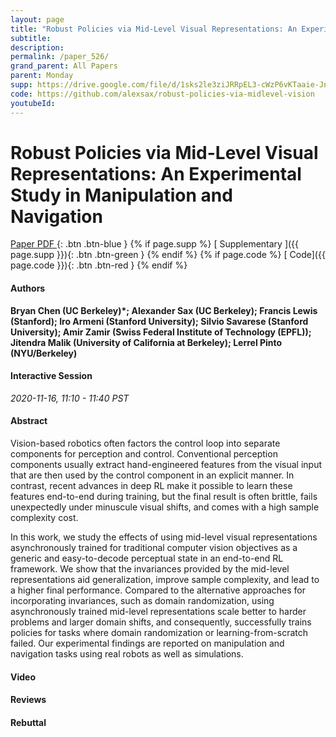 ```yaml
---
layout: page
title: "Robust Policies via Mid-Level Visual Representations: An Experimental Study in Manipulation and Navigation"
subtitle: 
description:
permalink: /paper_526/
grand_parent: All Papers
parent: Monday
supp: https://drive.google.com/file/d/1sks2le3ziJRRpEL3-cWzP6vKTaaie-Jn/view
code: https://github.com/alexsax/robust-policies-via-midlevel-vision
youtubeId: 
---
```


# Robust Policies via Mid-Level Visual Representations: An Experimental Study in Manipulation and Navigation

[<i class="fa fa-file-text-o" aria-hidden="true"></i> Paper PDF ](https://drive.google.com/file/d/1C9q14pUZPMUxfntx9Kg1xoiL6nRr332b/view){: .btn .btn-blue } {% if page.supp %} [<i class="fa fa-file-text-o" aria-hidden="true"></i> Supplementary ]({{ page.supp }}){: .btn .btn-green } {% endif %} {% if page.code %} [<i class="fa fa-github" aria-hidden="true"></i> Code]({{ page.code }}){: .btn .btn-red }
{% endif %}

#### Authors
**Bryan Chen (UC Berkeley)*; Alexander Sax (UC Berkeley); Francis Lewis (Stanford); Iro Armeni (Stanford University); Silvio Savarese (Stanford University); Amir Zamir (Swiss Federal Institute of Technology (EPFL)); Jitendra Malik (University of California at Berkeley); Lerrel Pinto (NYU/Berkeley)**

#### Interactive Session
*2020-11-16, 11:10 - 11:40 PST*

#### Abstract
Vision-based robotics often factors the control loop into separate components for perception and control. Conventional perception components usually extract hand-engineered features from the visual input that are then used by the control component in an explicit manner. In contrast, recent advances in deep RL make it possible to learn these features end-to-end during training, but the final result is often brittle, fails unexpectedly under minuscule visual shifts, and comes with a high sample complexity cost.

In this work, we study the effects of using mid-level visual representations asynchronously trained for traditional computer vision objectives as a generic and easy-to-decode perceptual state in an end-to-end RL framework. We show that the invariances provided by the mid-level representations aid generalization, improve sample complexity, and lead to a higher final performance. Compared to the alternative approaches for incorporating invariances, such as domain randomization, using asynchronously trained mid-level representations scale better to harder problems and larger domain shifts, and consequently, successfully trains policies for tasks where domain randomization or learning-from-scratch failed. Our experimental findings are reported on manipulation and navigation tasks using real robots as well as simulations. 

#### Video 

#### Reviews

#### Rebuttal
